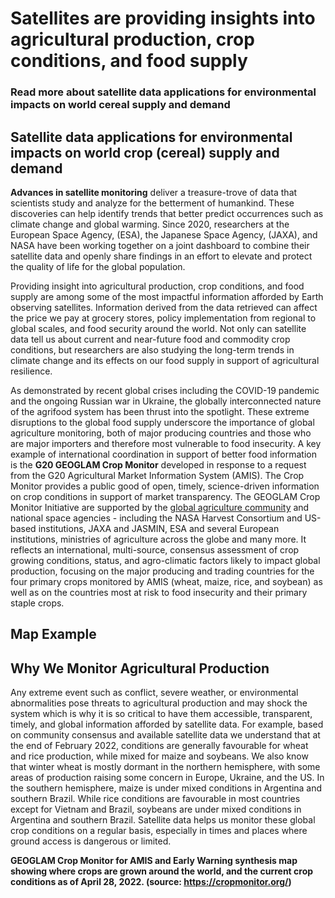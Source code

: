 # Satellites are providing insights into agricultural production, crop conditions, and food supply <!--{ as="img" mode="hero" src="https://raw.githubusercontent.com/eurodatacube/eodash/master/app/public/data/story-images/Agriculture.jpeg" }-->
### Read more about satellite data applications for environmental impacts on world cereal supply and demand <!--{ style="font-size:1.5rem;opacity:0.7;margin-top:1rem;" }-->

## Satellite data applications for environmental impacts on world crop (cereal) supply and demand
 
**Advances in satellite monitoring** deliver a treasure-trove of data that scientists study and analyze for the betterment of humankind. These discoveries can help identify trends that better predict occurrences such as climate change and global warming. Since 2020, researchers at the European Space Agency, (ESA), the Japanese Space Agency, (JAXA), and NASA have been working together on a joint dashboard to combine their satellite data and openly share findings in an effort to elevate and protect the quality of life for the global population.

Providing insight into agricultural production, crop conditions, and food supply are among some of the most impactful information afforded by Earth observing satellites. Information derived from the data retrieved can affect the price we pay at grocery stores, policy implementation from regional to global scales, and food security around the world. Not only can satellite data tell us about current and near-future food and commodity crop conditions, but researchers are also studying the long-term trends in climate change and its effects on our food supply in support of agricultural resilience.

As demonstrated by recent global crises including the COVID-19 pandemic and the ongoing Russian war in Ukraine, the globally interconnected nature of the agrifood system has been thrust into the spotlight. These extreme disruptions to the global food supply underscore the importance of global agriculture monitoring, both of major producing countries and those who are major importers and therefore most vulnerable to food insecurity. A key example of international coordination in support of better food information is the **G20 GEOGLAM Crop Monitor** developed in response to a request from the G20 Agricultural Market Information System (AMIS). The Crop Monitor provides a public good of open, timely, science-driven information on crop conditions in support of market transparency. The GEOGLAM Crop Monitor Initiative are supported by the [global agriculture community](https://cropmonitor.org/index.php/about/amis-partners-cm/) and national space agencies - including the NASA Harvest Consortium and US-based institutions, JAXA and JASMIN, ESA and several European institutions, ministries of agriculture across the globe and many more. It reflects an international, multi-source, consensus assessment of crop growing conditions, status, and agro-climatic factors likely to impact global production, focusing on the major producing and trading countries for the four primary crops monitored by AMIS (wheat, maize, rice, and soybean) as well as on the countries most at risk to food insecurity and their primary staple crops.

## Map Example <!--{as="eox-map" style="width: 100%; height: 500px;" layers='[{"type":"Tile","properties":{"id":"Overlay labels"},"source":{"type":"XYZ","urls":["//s2maps-tiles.eu/wmts/1.0.0/overlay_base_bright_3857/default/g/{z}/{y}/{x}.jpg"]}},{"type":"Vector","properties":{"id":"Administrative zones ADM0"},"source":{"type":"Vector"}},{"type":"Tile","properties":{"id":"N6_geoglam-2025-01-01T00:00:00Z"},"source":{"type":"XYZ","urls":["https://openveda.cloud/api/raster/cog/tiles/WebMercatorQuad/{z}/{x}/{y}?resampling_method=nearest&bidx=1&colormap=%7B%221%22%3A%20%5B120%2C%20120%2C%20120%2C%20255%5D%2C%222%22%3A%20%5B130%2C%2065%2C%200%2C%20255%5D%2C%223%22%3A%20%5B66%2C%20207%2C%2056%2C%20255%5D%2C%224%22%3A%20%5B245%2C%20239%2C%200%2C%20255%5D%2C%225%22%3A%20%5B241%2C%2089%2C%2032%2C%20255%5D%2C%226%22%3A%20%5B168%2C%200%2C%200%2C%20255%5D%2C%227%22%3A%20%5B0%2C%20143%2C%20201%2C%20255%5D%7D&url=s3://veda-data-store/geoglam/CropMonitor_202501.tif"]}},{"type":"Tile","properties":{"id":"Terrain light"},"source":{"type":"XYZ","urls":["//s2maps-tiles.eu/wmts/1.0.0/terrain-light_3857/default/g/{z}/{y}/{x}.jpg"]}}]' zoom="3.1699250014423126" center=[16.790831657981713,22.201786861954943] }-->

## Why We Monitor Agricultural Production

Any extreme event such as conflict, severe weather, or environmental abnormalities pose threats to agricultural production and may shock the system which is why it is so critical to have them accessible, transparent, timely, and global information afforded by satellite data. For example, based on community consensus and available satellite data we understand that at the end of February 2022, conditions are generally favourable for wheat and rice production, while mixed for maize and soybeans. We also know that winter wheat is mostly dormant in the northern hemisphere, with some areas of production raising some concern in Europe, Ukraine, and the US. In the southern hemisphere, maize is under mixed conditions in Argentina and southern Brazil. While rice conditions are favourable in most countries except for Vietnam and Brazil, soybeans are under mixed conditions in Argentina and southern Brazil. Satellite data helps us monitor these global crop conditions on a regular basis, especially in times and places where ground access is dangerous or limited.

**GEOGLAM Crop Monitor for AMIS and Early Warning synthesis map showing where crops are grown around the world, and the current crop conditions as of April 28, 2022. (source: <https://cropmonitor.org/>)**


